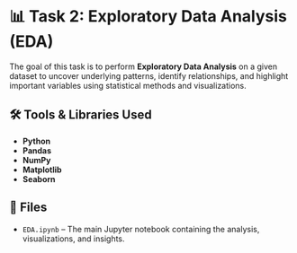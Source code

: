 # 📊 Task 2: Exploratory Data Analysis (EDA)
The goal of this task is to perform **Exploratory Data Analysis** on a given dataset to uncover underlying patterns, identify relationships, and highlight important variables using statistical methods and visualizations.

## 🛠️ Tools & Libraries Used
* **Python**
* **Pandas**
* **NumPy**
* **Matplotlib**
* **Seaborn**

## 📁 Files
* `EDA.ipynb` – The main Jupyter notebook containing the analysis, visualizations, and insights.


